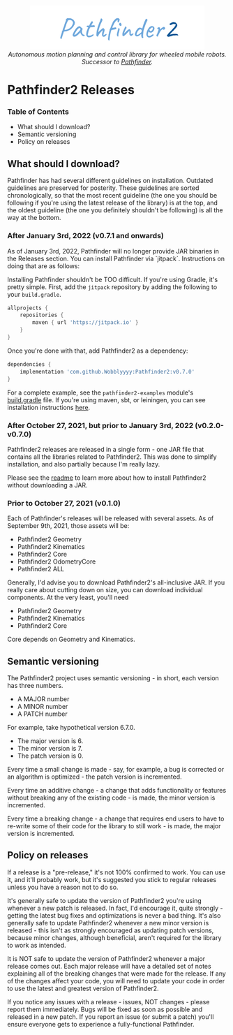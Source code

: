 <p align="center">
<img src="media/pathfinder2-logo.png" alt="Pathfinder2">
<br>
<i>Autonomous motion planning and control library for wheeled mobile robots.</i>
<br>
<i>Successor to <a href="https://github.com/Wobblyyyy/Pathfinder">Pathfinder</a>.</i>
</p>

<h1>Pathfinder2 Releases</h1>

<h3>Table of Contents</h3>

- What should I download?
- Semantic versioning
- Policy on releases

<h2>What should I download?</h2>

Pathfinder has had several different guidelines on installation. Outdated
guidelines are preserved for posterity. These guidelines are sorted
chronologically, so that the most recent guideline (the one you should be
following if you're using the latest release of the library) is at the top,
and the oldest guideline (the one you definitely shouldn't be following) is all
the way at the bottom.

<h3>After January 3rd, 2022 (v0.7.1 and onwards)</h3>
As of January 3rd, 2022, Pathfinder will no longer provide JAR binaries in
the Releases section. You can install Pathfinder via `jitpack`. Instructions
on doing that are as follows:

Installing Pathfinder shouldn't be TOO difficult. If you're using Gradle, it's
pretty simple. First, add the `jitpack` repository by adding the following to
your `build.gradle`.
```groovy
allprojects {
    repositories {
        maven { url 'https://jitpack.io' }
    }
}
```
Once you're done with that, add Pathfinder2 as a dependency:
```groovy
dependencies {
    implementation 'com.github.Wobblyyyy:Pathfinder2:v0.7.0'
}
```
For a complete example, see the `pathfinder2-examples` module's
[build.gradle](pathfinder2-examples/build.gradle) file.
If you're using maven, sbt, or leiningen, you can see installation instructions
[here](https://jitpack.io/#Wobblyyyy/Pathfinder2/v0.7.0).

<h3>After October 27, 2021, but prior to January 3rd, 2022 (v0.2.0-v0.7.0)</h3>

Pathfinder2 releases are released in a single form - one JAR file that contains
all the libraries related to Pathfinder2. This was done to simplify
installation, and also partially because I'm really lazy.

Please see the [readme](readme.md) to learn more about how to install
Pathfinder2 without downloading a JAR.

<h3>Prior to October 27, 2021 (v0.1.0)</h3>

Each of Pathfinder's releases will be released with several assets. As of
September 9th, 2021, those assets will be:

- Pathfinder2 Geometry
- Pathfinder2 Kinematics
- Pathfinder2 Core
- Pathfinder2 OdometryCore
- Pathfinder2 ALL

Generally, I'd advise you to download Pathfinder2's all-inclusive JAR. If you
really care about cutting down on size, you can download individual components.
At the very least, you'll need

- Pathfinder2 Geometry
- Pathfinder2 Kinematics
- Pathfinder2 Core

Core depends on Geometry and Kinematics.

<h2>Semantic versioning</h2>

The Pathfinder2 project uses semantic versioning - in short, each version has
three numbers.

- A MAJOR number
- A MINOR number
- A PATCH number

For example, take hypothetical version 6.7.0.

- The major version is 6.
- The minor version is 7.
- The patch version is 0.

Every time a small change is made - say, for example, a bug is corrected or an
algorithm is optimized - the patch version is incremented.

Every time an additive change - a change that adds functionality or features
without breaking any of the existing code - is made, the minor version is
incremented.

Every time a breaking change - a change that requires end users to have to
re-write some of their code for the library to still work - is made, the major
version is incremented.

<h2>Policy on releases</h2>

If a release is a "pre-release," it's not 100% confirmed to work. You can use
it, and it'll probably work, but it's suggested you stick to regular releases
unless you have a reason not to do so.

It's generally safe to update the version of Pathfinder2 you're using whenever a
new patch is released. In fact, I'd encourage it, quite strongly - getting the
latest bug fixes and optimizations is never a bad thing. It's also generally
safe to update Pathfinder2 whenever a new minor version is released - this isn't
as strongly encouraged as updating patch versions, because minor changes,
although beneficial, aren't required for the library to work as intended.

It is NOT safe to update the version of Pathfinder2 whenever a major release
comes out. Each major release will have a detailed set of notes explaining all
of the breaking changes that were made for the release. If any of the changes
affect your code, you will need to update your code in order to use the latest
and greatest version of Pathfinder2.

If you notice any issues with a release - issues, NOT changes - please report
them immediately. Bugs will be fixed as soon as possible and released in a new
patch. If you report an issue
(or submit a patch) you'll ensure everyone gets to experience a fully-functional
Pathfinder.
